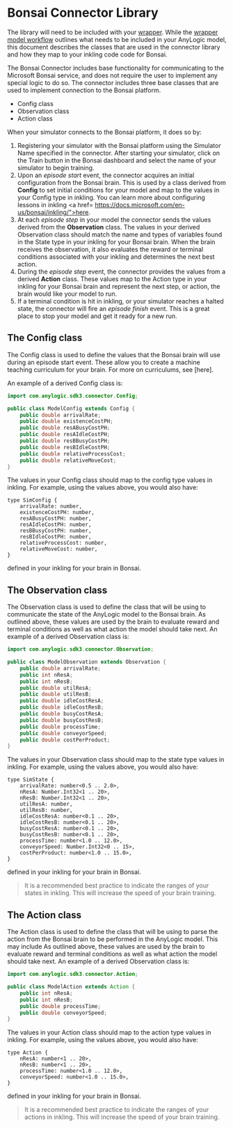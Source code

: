 # Bonsai Connector Library
The library will need to be included with your <a href="https://www.anylogic.com/features/artificial-intelligence/microsoft-bonsai/">wrapper</a>. While the <a href="wrapper_model_workflow.pdf">wrapper model workflow</a> outlines what needs to be included in your AnyLogic model,  this document describes the classes that are used in the connector library and how they map to your inkling code code for Bonsai.

The Bonsai Connector includes base functionality for communicating to the Microsoft Bonsai service, and does not require the user to implement any special logic to do so. The connector includes three base classes that are used to implement connection to the Bonsai platform. 

- Config class
- Observation class
- Action class

When your simulator connects to the Bonsai platform, it does so by:

1. Registering your simulator with the Bonsai platform using the Simulator Name specified in the connector. After starting your simulator, click on the Train button in the Bonsai dashboard and select the name of your simulator to begin training. 
2. Upon an *episode start* event, the connector acquires an initial configuration from the Bonsai brain. This is used by a class derived from **Config** to set initial conditions for your model and map to the values in your Config type in inkling. You can learn more about configuring lessons in inkling <a href=
https://docs.microsoft.com/en-us/bonsai/inkling/">here</a>.
3. At each *episode step* in your model the connector sends the values derived from the **Observation** class. The values in your derived Observation class should match the name and types of variables found in the State type in your inkling for your Bonsai brain.  When the brain receives the observation, it also evaluates the reward or terminal conditions associated with your inkling and determines the next best action. 
4. During the *episode step* event, the connector provides the values from a derived **Action** class. These values map to the Action type in your inkling for your Bonsai brain and represent the next step, or action, the brain would like your model to run. 
5. If a terminal condition is hit in inkling, or your simulator reaches a halted state, the connector will fire an *episode finish* event. This is a great place to stop your model and get it ready for a new run. 


## The Config class
The Config class is used to define the values that the Bonsai brain will use during an episode start event. These allow you to create a machine teaching curriculum for your brain. For more on curriculums, see [here].

 An example of a derived Config class is:

```java
import com.anylogic.sdk3.connector.Config;

public class ModelConfig extends Config {
	public double arrivalRate;
	public double existenceCostPH;
	public double resABusyCostPH;
	public double resAIdleCostPH;
	public double resBBusyCostPH;
	public double resBIdleCostPH;
	public double relativeProcessCost;
	public double relativeMoveCost;
}
```
The values in your Config class should map to the config type values in inkling. For example, using the values above, you would also have:

```
type SimConfig {
	arrivalRate: number,
	existenceCostPH: number,
	resABusyCostPH: number,
	resAIdleCostPH: number,
	resBBusyCostPH: number,
	resBIdleCostPH: number,
	relativeProcessCost: number,
	relativeMoveCost: number,
}
```

defined in your inkling for your brain in Bonsai.


## The Observation class
The Observation class is used to define the class that will be using to communicate the state of the AnyLogic model to the Bonsai brain. As outlined above, these values are used by the brain to evaluate reward and terminal conditions as well as what action the model should take next. An example of a derived Observation class is:

```java
import com.anylogic.sdk3.connector.Observation;

public class ModelObservation extends Observation {
	public double arrivalRate;
	public int nResA;
	public int nResB;
	public double utilResA;
	public double utilResB;
	public double idleCostResA;
	public double idleCostResB;
	public double busyCostResA;
	public double busyCostResB;
	public double processTime;
	public double conveyorSpeed;
	public double costPerProduct;
}
```
The values in your Observation class should map to the state type values in inkling. For example, using the values above, you would also have:

```
type SimState {
    arrivalRate: number<0.5 .. 2.0>,
	nResA: Number.Int32<1 .. 20>,
	nResB: Number.Int32<1 .. 20>,
	utilResA: number,
	utilResB: number,
	idleCostResA: number<0.1 .. 20>,
	idleCostResB: number<0.1 .. 20>,
	busyCostResA: number<0.1 .. 20>,
	busyCostResB: number<0.1 .. 20>,
	processTime: number<1.0 .. 12.0>,
	conveyorSpeed: Number.Int32<0 .. 15>,
	costPerProduct: number<1.0 .. 15.0>,
}
```

defined in your inkling for your brain in Bonsai. 

> It is a recommended best practice to indicate the ranges of your states in inkling. This will increase the speed of your brain training.

## The Action class
The Action class is used to define the class that will be using to parse the action from the Bonsai brain to be performed in the AnyLogic model. This may include As outlined above, these values are used by the brain to evaluate reward and terminal conditions as well as what action the model should take next. An example of a derived Observation class is:

```java
import com.anylogic.sdk3.connector.Action;

public class ModelAction extends Action {
	public int nResA;
	public int nResB;
	public double processTime;
	public double conveyorSpeed;
}
```
The values in your Action class should map to the action type values in inkling. For example, using the values above, you would also have:

```
type Action {
    nResA: number<1 .. 20>,
	nResB: number<1 .. 20>,
	processTime: number<1.0 .. 12.0>,
	conveyorSpeed: number<1.0 .. 15.0>,
}
```

defined in your inkling for your brain in Bonsai.

> It is a recommended best practice to indicate the ranges of your actions in inkling. This will increase the speed of your brain training. 

